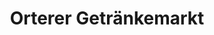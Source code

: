 ---
title: "Orterer Getränkemarkt"
url: /vohburg-a-d-donau/orterer-getraenkemarkt/
shop: Getränke
---